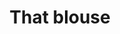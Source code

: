 ---
layout: details
title: "That blouse"
description: "2020"
size: "21x29,7cm gouache, crayon and marker on paper"
galleryImages:
  - /assets/img/pattern-flowers-square.png
  - /assets/img/pattern-flowers-frame.png
---